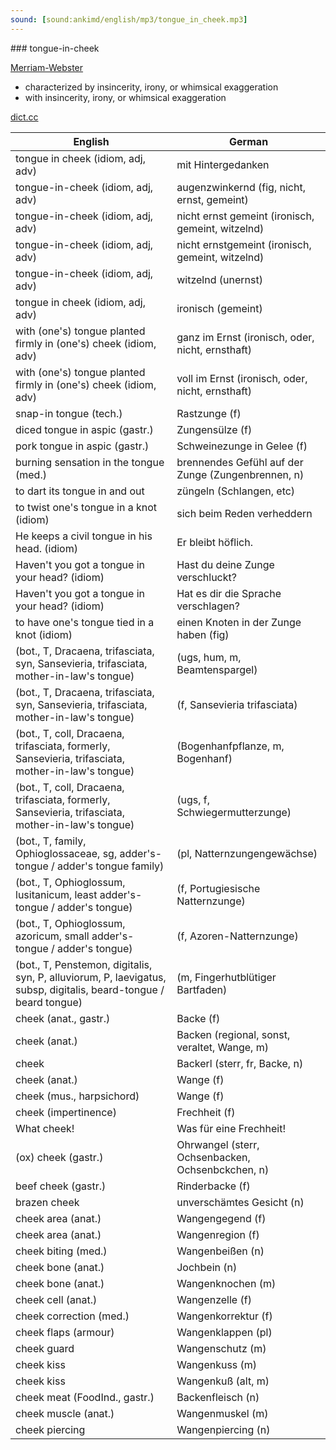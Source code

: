 ```yaml
---
sound: [sound:ankimd/english/mp3/tongue_in_cheek.mp3]
---
```


\### tongue-in-cheek

[Merriam-Webster](https://www.merriam-webster.com/dictionary/tongue-in-cheek)

- characterized by insincerity, irony, or whimsical exaggeration
- with insincerity, irony, or whimsical exaggeration

[dict.cc](https://www.dict.cc/tongue-in-cheek)

| English        | German       |
| -------------- | ------------ |
| tongue in cheek (idiom, adj, adv) | mit Hintergedanken |
| tongue-in-cheek (idiom, adj, adv) | augenzwinkernd (fig, nicht, ernst, gemeint) |
| tongue-in-cheek (idiom, adj, adv) | nicht ernst gemeint (ironisch, gemeint, witzelnd) |
| tongue-in-cheek (idiom, adj, adv) | nicht ernstgemeint (ironisch, gemeint, witzelnd) |
| tongue-in-cheek (idiom, adj, adv) | witzelnd (unernst) |
| tongue in cheek <TIC> (idiom, adj, adv) | ironisch (gemeint) |
| with (one's) tongue planted firmly in (one's) cheek (idiom, adv) | ganz im Ernst (ironisch, oder, nicht, ernsthaft) |
| with (one's) tongue planted firmly in (one's) cheek (idiom, adv) | voll im Ernst (ironisch, oder, nicht, ernsthaft) |
| snap-in tongue (tech.) | Rastzunge (f) |
| diced tongue in aspic (gastr.) | Zungensülze (f) |
| pork tongue in aspic (gastr.) | Schweinezunge in Gelee (f) |
| burning sensation in the tongue (med.) | brennendes Gefühl auf der Zunge (Zungenbrennen, n) |
| to dart its tongue in and out | züngeln (Schlangen, etc) |
| to twist one's tongue in a knot (idiom) | sich beim Reden verheddern |
| He keeps a civil tongue in his head. (idiom) | Er bleibt höflich. |
| Haven't you got a tongue in your head? (idiom) | Hast du deine Zunge verschluckt? |
| Haven't you got a tongue in your head? (idiom) | Hat es dir die Sprache verschlagen? |
| to have one's tongue tied in a knot (idiom) | einen Knoten in der Zunge haben (fig) |
|  (bot., T, Dracaena, trifasciata, syn, Sansevieria, trifasciata, mother-in-law's tongue) |  (ugs, hum, m, Beamtenspargel) |
|  (bot., T, Dracaena, trifasciata, syn, Sansevieria, trifasciata, mother-in-law's tongue) |  (f, Sansevieria trifasciata) |
|  (bot., T, coll, Dracaena, trifasciata, formerly, Sansevieria, trifasciata, mother-in-law's tongue) |  (Bogenhanfpflanze, m, Bogenhanf) |
|  (bot., T, coll, Dracaena, trifasciata, formerly, Sansevieria, trifasciata, mother-in-law's tongue) |  (ugs, f, Schwiegermutterzunge) |
|  (bot., T, family, Ophioglossaceae, sg, adder's-tongue / adder's tongue family) |  (pl, Natternzungengewächse) |
|  (bot., T, Ophioglossum, lusitanicum, least adder's-tongue / adder's tongue) |  (f, Portugiesische Natternzunge) |
|  (bot., T, Ophioglossum, azoricum, small adder's-tongue / adder's tongue) |  (f, Azoren-Natternzunge) |
|  (bot., T, Penstemon, digitalis, syn, P, alluviorum, P, laevigatus, subsp, digitalis, beard-tongue / beard tongue) |  (m, Fingerhutblütiger Bartfaden) |
| cheek (anat., gastr.) | Backe (f) |
| cheek (anat.) | Backen (regional, sonst, veraltet, Wange, m) |
| cheek | Backerl (sterr, fr, Backe, n) |
| cheek (anat.) | Wange (f) |
| cheek (mus., harpsichord) | Wange (f) |
| cheek (impertinence) | Frechheit (f) |
| What cheek! | Was für eine Frechheit! |
| (ox) cheek (gastr.) | Ohrwangel (sterr, Ochsenbacken, Ochsenbckchen, n) |
| beef cheek (gastr.) | Rinderbacke (f) |
| brazen cheek | unverschämtes Gesicht (n) |
| cheek area (anat.) | Wangengegend (f) |
| cheek area (anat.) | Wangenregion (f) |
| cheek biting (med.) | Wangenbeißen (n) |
| cheek bone (anat.) | Jochbein (n) |
| cheek bone (anat.) | Wangenknochen (m) |
| cheek cell (anat.) | Wangenzelle (f) |
| cheek correction (med.) | Wangenkorrektur (f) |
| cheek flaps (armour) | Wangenklappen (pl) |
| cheek guard | Wangenschutz (m) |
| cheek kiss | Wangenkuss (m) |
| cheek kiss | Wangenkuß (alt, m) |
| cheek meat (FoodInd., gastr.) | Backenfleisch (n) |
| cheek muscle (anat.) | Wangenmuskel (m) |
| cheek piercing | Wangenpiercing (n) |
